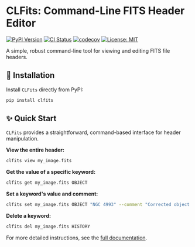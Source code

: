 # CLFits: Command-Line FITS Header Editor

[![PyPI Version](https://img.shields.io/pypi/v/clfits.svg)](https://pypi.org/project/clfits)
[![CI Status](https://github.com/AmberLee2427/CLFits/actions/workflows/ci.yml/badge.svg)](https://github.com/AmberLee2427/CLFits/actions/workflows/ci.yml)
[![codecov](https://codecov.io/github/AmberLee2427/CLFits/graph/badge.svg?token=C9FTGOCJ4M)](https://codecov.io/github/AmberLee2427/CLFits)
[![License: MIT](https://img.shields.io/badge/License-MIT-yellow.svg)](https://opensource.org/licenses/MIT)

A simple, robust command-line tool for viewing and editing FITS file headers.

## 🚀 Installation

Install `CLFits` directly from PyPI:

```bash
pip install clfits
```

## ✨ Quick Start

`CLFits` provides a straightforward, command-based interface for header manipulation.

**View the entire header:**

```bash
clfits view my_image.fits
```

**Get the value of a specific keyword:**

```bash
clfits get my_image.fits OBJECT
```

**Set a keyword's value and comment:**

```bash
clfits set my_image.fits OBJECT "NGC 4993" --comment "Corrected object name"
```

**Delete a keyword:**

```bash
clfits del my_image.fits HISTORY
```

For more detailed instructions, see the [full documentation](https://clfits.readthedocs.io/). 